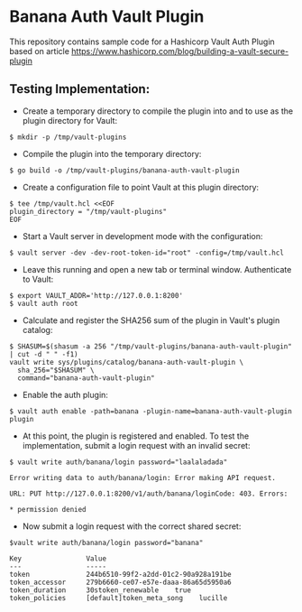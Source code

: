 # Banana Auth Vault Plugin

This repository contains sample code for a Hashicorp Vault Auth Plugin based on article <https://www.hashicorp.com/blog/building-a-vault-secure-plugin> 


## Testing Implementation:

* Create a temporary directory to compile the plugin into and to use as the plugin directory for Vault:

```shell
$ mkdir -p /tmp/vault-plugins
```

* Compile the plugin into the temporary directory:

```shell
$ go build -o /tmp/vault-plugins/banana-auth-vault-plugin
```

* Create a configuration file to point Vault at this plugin directory:

```shell
$ tee /tmp/vault.hcl <<EOF
plugin_directory = "/tmp/vault-plugins"
EOF
```

* Start a Vault server in development mode with the configuration:

```shell
$ vault server -dev -dev-root-token-id="root" -config=/tmp/vault.hcl
```

* Leave this running and open a new tab or terminal window. Authenticate to Vault:

```shell
$ export VAULT_ADDR='http://127.0.0.1:8200'
$ vault auth root
```

* Calculate and register the SHA256 sum of the plugin in Vault's plugin catalog:

```shell
$ SHASUM=$(shasum -a 256 "/tmp/vault-plugins/banana-auth-vault-plugin" | cut -d " " -f1)
vault write sys/plugins/catalog/banana-auth-vault-plugin \
  sha_256="$SHASUM" \
  command="banana-auth-vault-plugin"
```

* Enable the auth plugin:

```shell
$ vault auth enable -path=banana -plugin-name=banana-auth-vault-plugin plugin
```

* At this point, the plugin is registered and enabled. To test the implementation, submit a login request with an invalid secret:

```shell
$ vault write auth/banana/login password="laalaladada"

Error writing data to auth/banana/login: Error making API request.

URL: PUT http://127.0.0.1:8200/v1/auth/banana/loginCode: 403. Errors:

* permission denied
```

* Now submit a login request with the correct shared secret:

```shell
$vault write auth/banana/login password="banana"  

Key                Value
---                -----
token              244b6510-99f2-a2dd-01c2-90a928a191be
token_accessor     279b6660-ce07-e57e-daaa-86a65d5950a6
token_duration     30stoken_renewable    true
token_policies     [default]token_meta_song    lucille
```
